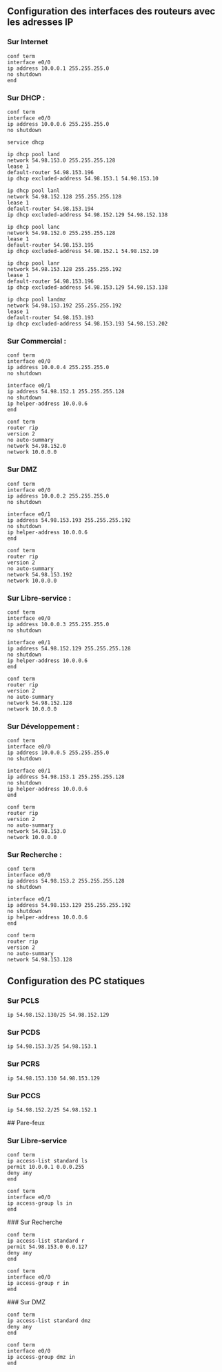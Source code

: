 ## Configuration des interfaces des routeurs avec les adresses IP

### Sur Internet
```
conf term
interface e0/0
ip address 10.0.0.1 255.255.255.0
no shutdown
end
```

### Sur DHCP :
```
conf term
interface e0/0
ip address 10.0.0.6 255.255.255.0
no shutdown

service dhcp

ip dhcp pool land
network 54.98.153.0 255.255.255.128
lease 1
default-router 54.98.153.196
ip dhcp excluded-address 54.98.153.1 54.98.153.10

ip dhcp pool lanl
network 54.98.152.128 255.255.255.128
lease 1
default-router 54.98.153.194
ip dhcp excluded-address 54.98.152.129 54.98.152.138

ip dhcp pool lanc
network 54.98.152.0 255.255.255.128
lease 1
default-router 54.98.153.195
ip dhcp excluded-address 54.98.152.1 54.98.152.10

ip dhcp pool lanr
network 54.98.153.128 255.255.255.192
lease 1
default-router 54.98.153.196
ip dhcp excluded-address 54.98.153.129 54.98.153.138

ip dhcp pool landmz
network 54.98.153.192 255.255.255.192
lease 1
default-router 54.98.153.193
ip dhcp excluded-address 54.98.153.193 54.98.153.202
```

### Sur Commercial :
```
conf term
interface e0/0 
ip address 10.0.0.4 255.255.255.0
no shutdown

interface e0/1 
ip address 54.98.152.1 255.255.255.128
no shutdown
ip helper-address 10.0.0.6
end

conf term
router rip
version 2
no auto-summary
network 54.98.152.0
network 10.0.0.0
```

### Sur DMZ
```
conf term
interface e0/0
ip address 10.0.0.2 255.255.255.0
no shutdown

interface e0/1
ip address 54.98.153.193 255.255.255.192
no shutdown
ip helper-address 10.0.0.6
end

conf term
router rip
version 2
no auto-summary
network 54.98.153.192
network 10.0.0.0
```

### Sur Libre-service :
```
conf term
interface e0/0
ip address 10.0.0.3 255.255.255.0
no shutdown

interface e0/1
ip address 54.98.152.129 255.255.255.128
no shutdown
ip helper-address 10.0.0.6
end

conf term
router rip
version 2
no auto-summary
network 54.98.152.128
network 10.0.0.0
```

### Sur Développement :
```
conf term
interface e0/0
ip address 10.0.0.5 255.255.255.0
no shutdown

interface e0/1
ip address 54.98.153.1 255.255.255.128
no shutdown
ip helper-address 10.0.0.6
end

conf term
router rip
version 2
no auto-summary
network 54.98.153.0
network 10.0.0.0
```

### Sur Recherche :
```
conf term
interface e0/0
ip address 54.98.153.2 255.255.255.128
no shutdown

interface e0/1 
ip address 54.98.153.129 255.255.255.192
no shutdown
ip helper-address 10.0.0.6
end

conf term
router rip
version 2
no auto-summary
network 54.98.153.128
```

## Configuration des PC statiques
### Sur PCLS
```
ip 54.98.152.130/25 54.98.152.129
```

### Sur PCDS
```
ip 54.98.153.3/25 54.98.153.1
```

### Sur PCRS
```
ip 54.98.153.130 54.98.153.129
```

### Sur PCCS
```
ip 54.98.152.2/25 54.98.152.1
```

## Pare-feux
### Sur Libre-service
```
conf term
ip access-list standard ls
permit 10.0.0.1 0.0.0.255
deny any
end

conf term
interface e0/0
ip access-group ls in
end
```

### Sur Recherche
```
conf term
ip access-list standard r
permit 54.98.153.0 0.0.127
deny any
end

conf term
interface e0/0
ip access-group r in
end
```

### Sur DMZ
```
conf term
ip access-list standard dmz
deny any
end

conf term
interface e0/0
ip access-group dmz in
end
```